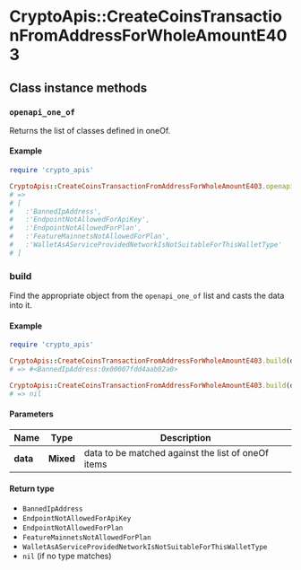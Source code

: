 # CryptoApis::CreateCoinsTransactionFromAddressForWholeAmountE403

## Class instance methods

### `openapi_one_of`

Returns the list of classes defined in oneOf.

#### Example

```ruby
require 'crypto_apis'

CryptoApis::CreateCoinsTransactionFromAddressForWholeAmountE403.openapi_one_of
# =>
# [
#   :'BannedIpAddress',
#   :'EndpointNotAllowedForApiKey',
#   :'EndpointNotAllowedForPlan',
#   :'FeatureMainnetsNotAllowedForPlan',
#   :'WalletAsAServiceProvidedNetworkIsNotSuitableForThisWalletType'
# ]
```

### build

Find the appropriate object from the `openapi_one_of` list and casts the data into it.

#### Example

```ruby
require 'crypto_apis'

CryptoApis::CreateCoinsTransactionFromAddressForWholeAmountE403.build(data)
# => #<BannedIpAddress:0x00007fdd4aab02a0>

CryptoApis::CreateCoinsTransactionFromAddressForWholeAmountE403.build(data_that_doesnt_match)
# => nil
```

#### Parameters

| Name | Type | Description |
| ---- | ---- | ----------- |
| **data** | **Mixed** | data to be matched against the list of oneOf items |

#### Return type

- `BannedIpAddress`
- `EndpointNotAllowedForApiKey`
- `EndpointNotAllowedForPlan`
- `FeatureMainnetsNotAllowedForPlan`
- `WalletAsAServiceProvidedNetworkIsNotSuitableForThisWalletType`
- `nil` (if no type matches)

